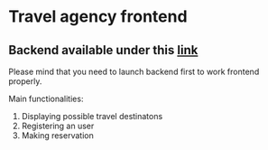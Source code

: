 # Travel agency frontend
## Backend available under this [link](https://github.com/Staszewskip/Travel_agency_frontend)


Please mind that you need to launch backend first to work frontend properly.

Main functionalities:
1) Displaying possible travel destinatons
2) Registering an user
3) Making reservation


